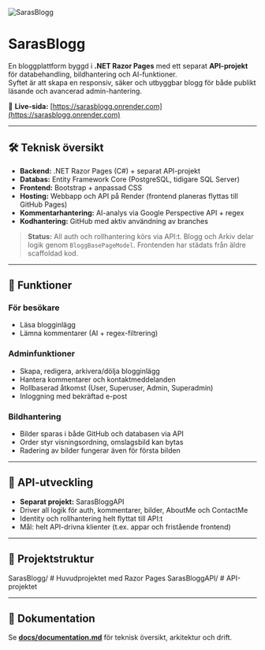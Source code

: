 ![SarasBlogg](./assets/medhjärtatsomkompasslogga.png)

# SarasBlogg

En bloggplattform byggd i **.NET Razor Pages** med ett separat **API-projekt** för databehandling, bildhantering och AI-funktioner.  
Syftet är att skapa en responsiv, säker och utbyggbar blogg för både publikt läsande och avancerad admin-hantering.

🔗 **Live-sida:** [https://sarasblogg.onrender.com](https://sarasblogg.onrender.com)

---

## 🛠 Teknisk översikt
- **Backend:** .NET Razor Pages (C#) + separat API-projekt  
- **Databas:** Entity Framework Core (PostgreSQL, tidigare SQL Server)  
- **Frontend:** Bootstrap + anpassad CSS  
- **Hosting:** Webbapp och API på Render (frontend planeras flyttas till GitHub Pages)  
- **Kommentarhantering:** AI-analys via Google Perspective API + regex  
- **Kodhantering:** GitHub med aktiv användning av branches  

> **Status:** All auth och rollhantering körs via API:t. Blogg och Arkiv delar logik genom `BloggBasePageModel`. Frontenden har städats från äldre scaffoldad kod.

---

## 📌 Funktioner

### För besökare
- Läsa blogginlägg
- Lämna kommentarer (AI + regex-filtrering)

### Adminfunktioner
- Skapa, redigera, arkivera/dölja blogginlägg  
- Hantera kommentarer och kontaktmeddelanden  
- Rollbaserad åtkomst (User, Superuser, Admin, Superadmin)  
- Inloggning med bekräftad e-post

### Bildhantering
- Bilder sparas i både GitHub och databasen via API  
- Order styr visningsordning, omslagsbild kan bytas  
- Radering av bilder fungerar även för första bilden  

---

## 🚀 API-utveckling
- **Separat projekt:** SarasBloggAPI  
- Driver all logik för auth, kommentarer, bilder, AboutMe och ContactMe  
- Identity och rollhantering helt flyttat till API:t  
- Mål: helt API-drivna klienter (t.ex. appar och fristående frontend)  

---

## 📂 Projektstruktur
SarasBlogg/         # Huvudprojektet med Razor Pages
SarasBloggAPI/      # API-projektet

---

## 📑 Dokumentation
Se **[docs/documentation.md](SarasBlogg/docs/documentation.md)** för teknisk översikt, arkitektur och drift.

